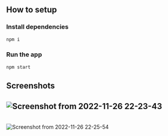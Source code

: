 ## How to setup

### Install dependencies

```bash
npm i
```
### Run the app

```bash
npm start
```

## Screenshots
![Screenshot from 2022-11-26 22-23-43](https://user-images.githubusercontent.com/54229503/204100103-845a69b6-b833-4bb0-95d9-41bb68a0b06f.png)
---
\
![Screenshot from 2022-11-26 22-25-54](https://user-images.githubusercontent.com/54229503/204100113-bb6e3f03-ecc0-4e17-87ab-ca3ec03a53b2.png)
